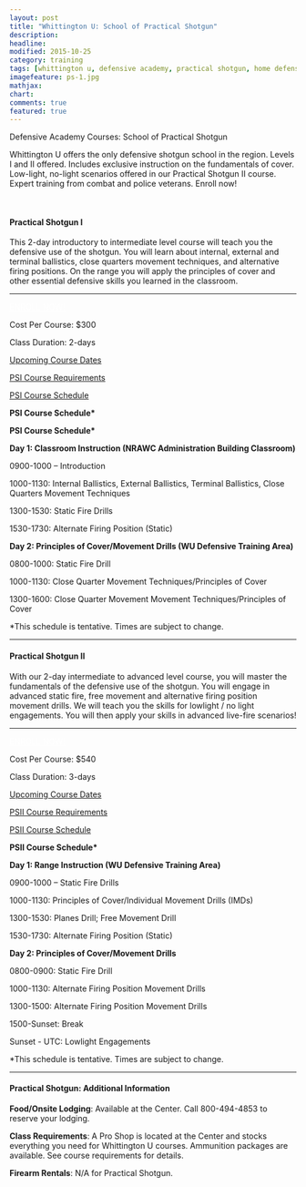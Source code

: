 ```yaml
---
layout: post
title: "Whittington U: School of Practical Shotgun"
description: 
headline: 
modified: 2015-10-25
category: training
tags: [whittington u, defensive academy, practical shotgun, home defense, course schedule]
imagefeature: ps-1.jpg
mathjax: 
chart: 
comments: true
featured: true
---
```


Defensive Academy Courses:  School of Practical Shotgun

<p class="content-summary">Whittington U offers the only defensive shotgun school in the region.  Levels I and II offered.  Includes exclusive instruction on the fundamentals of cover.  Low-light, no-light scenarios offered in our Practical Shotgun II course.  Expert training from combat and police veterans.  Enroll now!</p>
					  <div class="clearfix"><br /></div>
				<div class="well shadowbox">     
<h4>Practical Shotgun I</h4>
<p>This 2-day introductory to intermediate level course will teach you the defensive use of the shotgun. You will learn about internal, external and terminal ballistics, close quarters movement techniques, and alternative firing positions. On the range you will apply the principles of cover and other essential defensive skills you learned in the classroom.</p>
<hr />  
<p><a style="color: #fff;" href="http://nrawc.goemerchant-stores.com/Practical-Shotgun-I_p_103.html" target="_blank" class="btn btn-danger pull-right">ENROLL NOW!</a></p>
<p>Cost Per Course: $300</p>
<p>Class Duration: 2-days</p>
<p><a href="http://nrawc.goemerchant-stores.com/Practical-Shotgun-I_p_103.html">Upcoming Course Dates</a></p>
<p><a href="/training/whittington-u-course-requirements/" title="Course Requirements">PSI Course Requirements</a></p>
<p><a href="#psischedule" data-toggle="collapse">PSI Course Schedule</a></p>
<div id="psischedule" class="collapse">                
<p><strong>PSI Course Schedule*</strong></p>
<div class="well">                 
<p><strong>PSI Course Schedule*</strong></p>
<p><strong>Day 1:  Classroom Instruction (NRAWC Administration Building Classroom)</strong></p>
<p>0900-1000 – Introduction</p>
<p>1000-1130:  Internal Ballistics, External Ballistics, Terminal Ballistics, Close Quarters Movement Techniques</p>
<p>1300-1530:  Static Fire Drills</p>
<p>1530-1730:  Alternate Firing Position (Static)</p>
</div>
<div class="well">                 
<p><strong>Day 2:  Principles of Cover/Movement Drills (WU Defensive Training Area)</strong></p>
<p>0800-1000:  Static Fire Drill</p>
<p>1000-1130:  Close Quarter Movement Techniques/Principles of Cover</p>
<p>1300-1600:  Close Quarter Movement Movement Techniques/Principles of Cover</p>
<p>*This schedule is tentative.  Times are subject to change.</p>
</div>
</div>
<hr />  
</div>
<div class="well shadowbox">        
<h4>Practical Shotgun II</h4>
<p>With our 2-day intermediate to advanced level course, you will master the fundamentals of the defensive use of the shotgun. You will engage in advanced static fire, free movement and alternative firing position movement drills. We will teach you the skills for lowlight / no light engagements. You will then apply your skills in advanced live-fire scenarios!</p>
<hr />        
<p><a style="color: #fff;" href="http://nrawc.goemerchant-stores.com/Practical-Shotgun-II_p_104.html" target="_blank" class="btn btn-danger pull-right">ENROLL NOW!</a></p>
<p>Cost Per Course: $540</p>
<p>Class Duration: 3-days</p>
<p><a href="http://nrawc.goemerchant-stores.com/Practical-Shotgun-II_p_104.html">Upcoming Course Dates</a></p>
<p><a href="/training/whittington-u-course-requirements/" title="Course Requirements">PSII Course Requirements</a></p>
<p><a href="#psiischedule" data-toggle="collapse">PSII Course Schedule</a></p>
<div id="psiischedule" class="collapse">                    
<p><strong>PSII Course Schedule*</strong></p>
<div class="well">             
<p><strong>Day 1:  Range Instruction (WU Defensive Training Area)</strong></p>
<p>0900-1000 – Static Fire Drills</p>
<p>1000-1130:  Principles of Cover/Individual Movement Drills (IMDs)</p>
<p>1300-1530:  Planes Drill; Free Movement Drill</p>
<p>1530-1730:  Alternate Firing Position (Static)</p>
<p><strong>Day 2:  Principles of Cover/Movement Drills</strong></p>
<p>0800-0900:  Static Fire Drill</p>
<p>1000-1130:  Alternate Firing Position Movement Drills</p>
<p>1300-1500:  Alternate Firing Position Movement Drills</p>
<p>1500-Sunset:  Break</p>
<p>Sunset - UTC:  Lowlight Engagements</p>
<p>*This schedule is tentative.  Times are subject to change.</p>
</div>
</div>
<hr />  
</div>
<div class="well shadowbox"> 
<h4>Practical Shotgun: Additional Information</h4>
<p><strong>Food/Onsite Lodging</strong>: Available at the Center. Call 800-494-4853 to reserve your lodging.</p>
<p><strong>Class Requirements</strong>:  A Pro Shop is located at the Center and stocks everything you need for Whittington U courses.  Ammunition packages are available.  See course requirements for details.</p>
<p><strong>Firearm Rentals</strong>:  N/A for Practical Shotgun.</p>
</div>